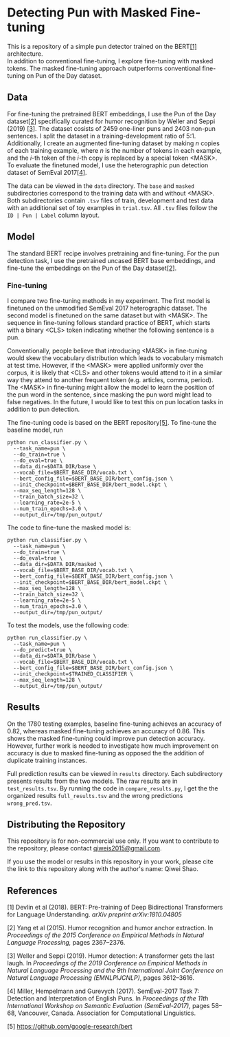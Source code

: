# Detecting Pun with Masked Fine-tuning

This is a repository of a simple pun detector trained on the BERT[[1]](#1) architecture.  
In addition to conventional fine-tuning, I explore fine-tuning with masked tokens.
The masked fine-tuning approach outperforms conventional fine-tuning on Pun of the Day
dataset.

## Data
For fine-tuning the pretrained BERT embeddings, I use the Pun of the Day 
dataset[[2]](#2) specifically curated for humor recognition by Weller and Seppi (2019)
[[3]](#3). The dataset cosists of 2459 one-liner puns and 2403 non-pun sentences.
I split the dataset in a training-development ratio of 5:1. Additionally, I create 
an augmented fine-tuning dataset by making <em>n</em> copies of each training example, where <em>n</em> is the number of tokens in each example, 
and the <em>i</em>-th token of the <em>i</em>-th copy is replaced by a special token \<MASK\>.
To evaluate the finetuned model, I use the heterographic pun detection dataset of SemEval
2017[[4]](#4).

The data can be viewed in the `data` directory. The `base` and `masked` subdirectories
correspond to the training data with and without \<MASK\>. Both subdirectories contain
`.tsv` files of train, development and test data with an additional set of toy 
examples in `trial.tsv`. All `.tsv` files follow the `ID | Pun | Label` column layout.

## Model
The standard BERT recipe involves pretraining and fine-tuning. For the pun 
detection task, I use the pretrained uncased BERT base embeddings, and fine-tune 
the embeddings on the Pun of the Day dataset[[2]](#2).

### Fine-tuning
I compare two fine-tuning methods in my experiment. The first model is finetuned 
on the unmodified SemEval 2017 heterographic dataset. The second model is finetuned 
on the same dataset but with \<MASK\>. The sequence in fine-tuning follows standard
practice of BERT, which starts with a binary \<CLS\> token indicating whether the
following sentence is a pun.

Conventionally, people believe that introducing
\<MASK\> in fine-tuning would skew the vocabulary distribution which leads to 
vocabulary mismatch at test time. However, if the \<MASK\> were applied uniformly
over the corpus, it is likely that \<CLS\> and other tokens would attend to it in a similar way 
they attend to another frequent token (e.g. articles, comma, period). The \<MASK\>
in fine-tuning might allow the model to learn the position of the pun word in the
sentence, since masking the pun word might lead to false negatives. In the future, I would like to 
test this on pun location tasks in addition to pun detection.

The fine-tuning code is based on the BERT repository[[5]](#5). To fine-tune the 
baseline model, run 
```shell
python run_classifier.py \
  --task_name=pun \
  --do_train=true \
  --do_eval=true \
  --data_dir=$DATA_DIR/base \
  --vocab_file=$BERT_BASE_DIR/vocab.txt \
  --bert_config_file=$BERT_BASE_DIR/bert_config.json \
  --init_checkpoint=$BERT_BASE_DIR/bert_model.ckpt \
  --max_seq_length=128 \
  --train_batch_size=32 \
  --learning_rate=2e-5 \
  --num_train_epochs=3.0 \
  --output_dir=/tmp/pun_output/
```

The code to fine-tune the masked model is:
```shell
python run_classifier.py \
  --task_name=pun \
  --do_train=true \
  --do_eval=true \
  --data_dir=$DATA_DIR/masked \
  --vocab_file=$BERT_BASE_DIR/vocab.txt \
  --bert_config_file=$BERT_BASE_DIR/bert_config.json \
  --init_checkpoint=$BERT_BASE_DIR/bert_model.ckpt \
  --max_seq_length=128 \
  --train_batch_size=32 \
  --learning_rate=2e-5 \
  --num_train_epochs=3.0 \
  --output_dir=/tmp/pun_output/
```

To test the models, use the following code:
```shell
python run_classifier.py \
  --task_name=pun \
  --do_predict=true \
  --data_dir=$DATA_DIR/base \
  --vocab_file=$BERT_BASE_DIR/vocab.txt \
  --bert_config_file=$BERT_BASE_DIR/bert_config.json \
  --init_checkpoint=$TRAINED_CLASSIFIER \
  --max_seq_length=128 \
  --output_dir=/tmp/pun_output/
```

## Results
On the 1780 testing examples, baseline fine-tuning achieves an accuracy of 0.82,
whereas masked fine-tuning achieves an accuracy of 0.86. This shows the masked 
fine-tuning could improve pun detection accuracy. However, further work is needed 
to investigate how much improvement on accuracy is due to masked fine-tuning as 
opposed the the addition of duplicate training instances.

Full prediction results can be viewed in `results` directory. Each subdirectory 
presents results from the two models. The raw results are 
in `test_results.tsv`. By running the code in `compare_results.py`, I get the 
the organized results `full_results.tsv` and the wrong predictions `wrong_pred.tsv`.

## Distributing the Repository
This repository is for non-commercial use only. If you want to contribute to the 
repository, please contact qiweis2015@gmail.com.

If you use the model or results in this repository in your work, please cite the 
link to this repository along with the author's name: Qiwei Shao.

## References
<a id="1">[1]</a> 
Devlin et al (2018). 
BERT: Pre-training of Deep Bidirectional Transformers for Language Understanding.
<em>arXiv preprint arXiv:1810.04805</em>

<a id="2">[2]</a> 
Yang et al (2015).
Humor recognition and humor anchor extraction.
In <em>Proceedings of the 2015 Conference on Empirical Methods in Natural Language 
Processing,</em> pages 2367–2376.

<a id="3">[3]</a>
Weller and Seppi (2019).
Humor detection: A transformer gets the last laugh.
In <em>Proceedings of the 2019 Conference on Empirical Methods in Natural
Language Processing and the 9th International Joint
Conference on Natural Language Processing (EMNLPIJCNLP)</em>, pages 3612–3616.

<a id="4">[4]</a>
Miller, Hempelmann and Gurevych (2017).
SemEval-2017 Task 7: Detection and Interpretation of English Puns.
In <em>Proceedings of the 11th International Workshop
on Semantic Evaluation (SemEval-2017)</em>, pages
58–68, Vancouver, Canada. Association for Computational
Linguistics.

<a id="5">[5]</a>
https://github.com/google-research/bert
